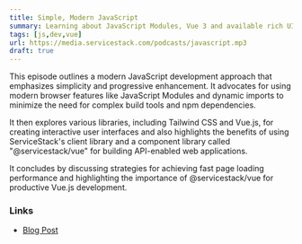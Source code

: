 ```yaml
---
title: Simple, Modern JavaScript
summary: Learning about JavaScript Modules, Vue 3 and available rich UI Component Library
tags: [js,dev,vue]
url: https://media.servicestack.com/podcasts/javascript.mp3
draft: true
---
```


This episode outlines a modern JavaScript development approach that emphasizes simplicity 
and progressive enhancement. It advocates for using modern browser features like JavaScript Modules 
and dynamic imports to minimize the need for complex build tools and npm dependencies. 

It then explores various libraries, including Tailwind CSS and Vue.js, for creating interactive 
user interfaces and also highlights the benefits of using ServiceStack's client library 
and a component library called "@servicestack/vue" for building API-enabled web applications. 

It concludes by discussing strategies for achieving fast page loading performance and 
highlighting the importance of @servicestack/vue for productive Vue.js development.

### Links

- [Blog Post](/posts/javascript)
